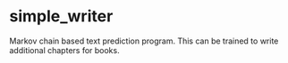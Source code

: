 # simple_writer
Markov chain based text prediction program. This can be trained to write additional chapters for books.

